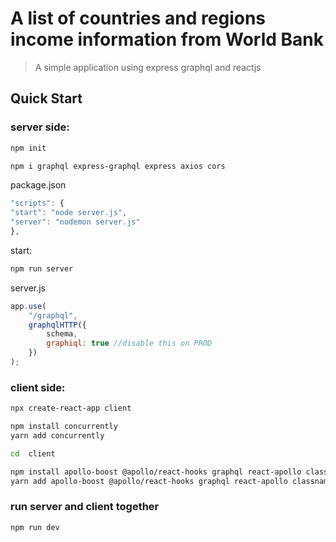 # A list of countries and regions income information from World Bank

> A simple application using express graphql and reactjs


## Quick Start

### server side:

``` bash
npm init

npm i graphql express-graphql express axios cors
```

package.json

``` javascript
"scripts": {
"start": "node server.js",
"server": "nodemon server.js"
},
```

start:

``` bash
npm run server
```

server.js

``` javascript
app.use(
    "/graphql",
    graphqlHTTP({
        schema,
        graphiql: true //disable this on PROD
    })
);
```

### client side:

``` bash
npx create-react-app client

npm install concurrently
yarn add concurrently

cd  client

npm install apollo-boost @apollo/react-hooks graphql react-apollo classnames moment react-moment react-router-dom
yarn add apollo-boost @apollo/react-hooks graphql react-apollo classnames moment react-moment react-router-dom
```

### run server and client together

``` bash
npm run dev
```
